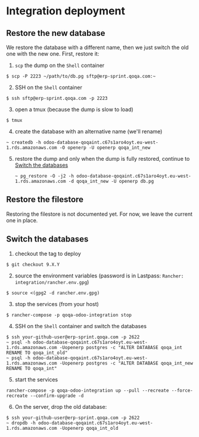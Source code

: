 # Integration deployment

## Restore the new database

We restore the database with a different name, then we just switch the old one
with the new one. First, restore it:


1. `scp` the dump on the `Shell` container

  ```
  $ scp -P 2223 ~/path/to/db.pg sftp@erp-sprint.qoqa.com:~
  ```

2. SSH on the `Shell` container

  ```
  $ ssh sftp@erp-sprint.qoqa.com -p 2223
  ```

3. open a tmux (because the dump is slow to load)

  ```
  $ tmux
  ```
  
4. create the database with an alternative name (we'll rename)

  ```
  ~ createdb -h odoo-database-qoqaint.c67s1aro4oyt.eu-west-1.rds.amazonaws.com -O openerp -U openerp qoqa_int_new
  ```

5. restore the dump and only when the dump is fully restored, continue to [Switch the databases](#switch-the-databases)

   ```
   ~ pg_restore -O -j2 -h odoo-database-qoqaint.c67s1aro4oyt.eu-west-1.rds.amazonaws.com -d qoqa_int_new -U openerp db.pg
   ```

## Restore the filestore

Restoring the filestore is not documented yet. For now, we leave the current
one in place.

## Switch the databases


1. checkout the tag to deploy

  ```
  $ git checkout 9.X.Y
  ```

2. source the environment variables (password is in Lastpass: `Rancher: integration/rancher.env.gpg`)

  ```
  $ source <(gpg2 -d rancher.env.gpg)
  ```

3. stop the services (from your host)

  ```
  $ rancher-compose -p qoqa-odoo-integration stop
  ```

4. SSH on the `Shell` container and switch the databases

  ```
  $ ssh your-github-user@erp-sprint.qoqa.com -p 2622
  ~ psql -h odoo-database-qoqaint.c67s1aro4oyt.eu-west-1.rds.amazonaws.com -Uopenerp postgres -c "ALTER DATABASE qoqa_int RENAME TO qoqa_int_old"
  ~ psql -h odoo-database-qoqaint.c67s1aro4oyt.eu-west-1.rds.amazonaws.com -Uopenerp postgres -c "ALTER DATABASE qoqa_int_new RENAME TO qoqa_int"
  ```
   
5. start the services

  ```
  rancher-compose -p qoqa-odoo-integration up --pull --recreate --force-recreate --confirm-upgrade -d
  ```
  
6. On the server, drop the old database:

  ```
  $ ssh your-github-user@erp-sprint.qoqa.com -p 2622
  ~ dropdb -h odoo-database-qoqaint.c67s1aro4oyt.eu-west-1.rds.amazonaws.com -Uopenerp qoqa_int_old
  ```
